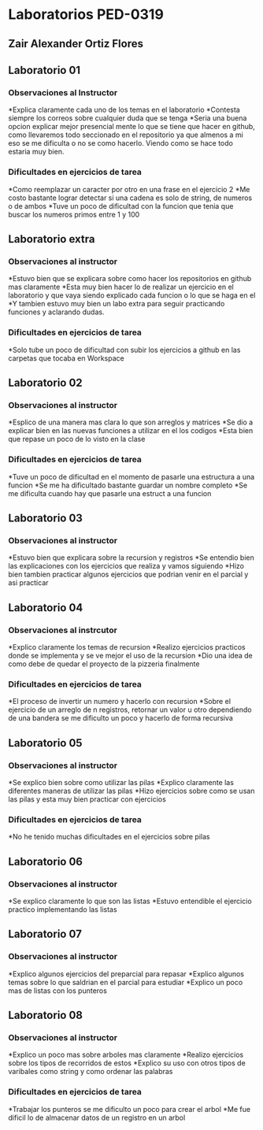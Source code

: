 # Laboratorios PED-0319

## Zair Alexander Ortiz Flores

## Laboratorio 01

### Observaciones al Instructor
*Explica claramente cada uno de los temas en el laboratorio
*Contesta siempre los correos sobre cualquier duda que se tenga
*Seria una buena opcion explicar mejor presencial mente lo que se tiene que hacer en github, como llevaremos todo seccionado en el repositorio ya que almenos a mi eso se me dificulta o no se como hacerlo. Viendo como se hace todo estaria muy bien.

### Dificultades en ejercicios de tarea
*Como reemplazar un caracter por otro en una frase en el ejercicio 2
*Me costo bastante lograr detectar si una cadena es solo de string, de numeros o de ambos
*Tuve un poco de dificultad con la funcion que tenia que buscar los numeros primos entre 1 y 100

## Laboratorio extra

### Observaciones al instructor
*Estuvo bien que se explicara sobre como hacer los repositorios en github mas claramente
*Esta muy bien hacer lo de realizar un ejercicio en el laboratorio y que vaya siendo explicado cada funcion o lo que se haga en el
*Y tambien estuvo muy bien un labo extra para seguir practicando funciones y aclarando dudas.

### Dificultades en ejercicios de tarea
*Solo tube un poco de dificultad con subir los ejercicios a github en las carpetas que tocaba en Workspace

## Laboratorio 02

### Observaciones al instructor
*Esplico de una manera mas clara lo que son arreglos y matrices
*Se dio a explicar bien en las nuevas funciones a utilizar en el los codigos
*Esta bien que repase un poco de lo visto en la clase

### Dificultades en ejercicios de tarea
*Tuve un poco de dificultad en el momento de pasarle una estructura a una funcion
*Se me ha dificultado bastante guardar un nombre completo
*Se me dificulta cuando hay que pasarle una estruct a una funcion 

## Laboratorio 03

### Observaciones al instructor
*Estuvo bien que explicara sobre la recursion y registros
*Se entendio bien las explicaciones con los ejercicios que realiza y vamos siguiendo
*Hizo bien tambien practicar algunos ejercicios que podrian venir en el parcial y asi practicar 

## Laboratorio 04

### Observaciones al instrcutor
*Explico claramente los temas de recursion
*Realizo ejercicios practicos donde se implementa y se ve mejor el uso de la recursion
*Dio una idea de como debe de quedar el proyecto de la pizzeria finalmente

### Dificultades en ejercicios de tarea
*El proceso de invertir un numero y hacerlo con recursion
*Sobre el ejercicio de un arreglo de n registros, retornar un valor u otro dependiendo de una bandera se me dificulto un poco
y hacerlo de forma recursiva

## Laboratorio 05

### Observaciones al instructor
*Se explico bien sobre como utilizar las pilas
*Explico claramente las diferentes maneras de utilizar las pilas
*Hizo ejercicios sobre como se usan las pilas y esta muy bien practicar con ejercicios

### Dificultades en ejercicios de tarea
*No he tenido muchas dificultades en el ejercicios sobre pilas

## Laboratorio 06

### Observaciones al instructor
*Se explico claramente lo que son las listas
*Estuvo entendible el ejercicio practico implementando las listas

## Laboratorio 07

### Observaciones al instructor
*Explico algunos ejercicios del preparcial para repasar
*Explico algunos temas sobre lo que saldrian en el parcial para estudiar
*Explico un poco mas de listas con los punteros

## Laboratorio 08

### Observaciones al instructor
*Explico un poco mas sobre arboles mas claramente
*Realizo ejercicios sobre los tipos de recorridos de estos
*Explico su uso con otros tipos de varibales como string y como ordenar las palabras

### Dificultades en ejercicios de tarea
*Trabajar los punteros se me dificulto un poco para crear el arbol
*Me fue dificil lo de almacenar datos de un registro en un arbol